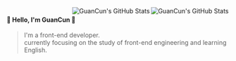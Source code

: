 <a href="https://github.com/justjavac#gh-light-mode-only">
  <img align="right" src="https://github-readme-stats-one-mu-82.vercel.app/api?username=GuanCun&show_icons=true&icon_color=805AD5&text_color=718096&bg_color=ffffff&hide_title=true#gh-light-mode-only" alt="GuanCun's GitHub Stats" />
</a>

<a href="https://github.com/justjavac#gh-dark-mode-only">
  <img align="right" src="https://github-readme-stats-one-mu-82.vercel.app/api?username=GuanCun&show_icons=true&hide_title=true&theme=blueberry#gh-dark-mode-only" alt="GuanCun's GitHub Stats" />
</a>

#### 👋 Hello, I'm GuanCun 👋

> I'm a front-end developer.  
> currently focusing on the study of front-end engineering and learning English.
